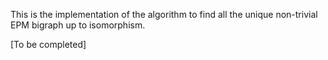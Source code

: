 This is the implementation of the algorithm to find all the unique non-trivial EPM bigraph up to isomorphism.

[To be completed]
